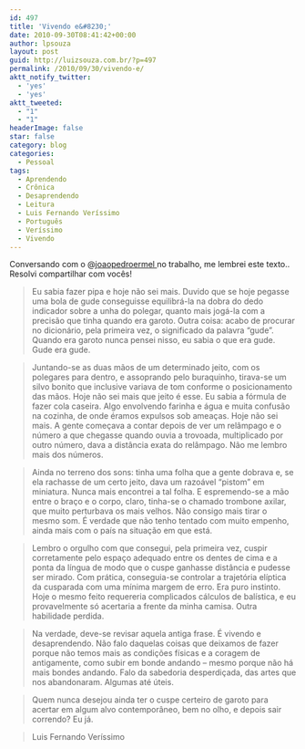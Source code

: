 ```yaml
---
id: 497
title: 'Vivendo e&#8230;'
date: 2010-09-30T08:41:42+00:00
author: lpsouza
layout: post
guid: http://luizsouza.com.br/?p=497
permalink: /2010/09/30/vivendo-e/
aktt_notify_twitter:
  - 'yes'
  - 'yes'
aktt_tweeted:
  - "1"
  - "1"
headerImage: false
star: false
category: blog
categories:
  - Pessoal
tags:
  - Aprendendo
  - Crônica
  - Desaprendendo
  - Leitura
  - Luis Fernando Veríssimo
  - Português
  - Veríssimo
  - Vivendo
---
```

Conversando com o @<a href="http://twitter.com/joaopedroermel" target="_blank">joaopedroermel </a>no trabalho, me lembrei este texto.. Resolvi compartilhar com vocês!

> Eu sabia fazer pipa e hoje não sei mais. Duvido que se hoje pegasse uma bola de gude conseguisse equilibrá-la na dobra do dedo indicador sobre a unha do polegar, quanto mais jogá-la com a precisão que tinha quando era garoto. Outra coisa: acabo de procurar no dicionário, pela primeira vez, o significado da palavra “gude”. Quando era garoto nunca pensei nisso, eu sabia o que era gude. Gude era gude.
  
> Juntando-se as duas mãos de um determinado jeito, com os polegares para dentro, e assoprando pelo buraquinho, tirava-se um silvo bonito que inclusive variava de tom conforme o posicionamento das mãos. Hoje não sei mais que jeito é esse. Eu sabia a fórmula de fazer cola caseira. Algo envolvendo farinha e água e muita confusão na cozinha, de onde éramos expulsos sob ameaças. Hoje não sei mais. A gente começava a contar depois de ver um relâmpago e o número a que chegasse quando ouvia a trovoada, multiplicado por outro número, dava a distância exata do relâmpago. Não me lembro mais dos números.
  
> Ainda no terreno dos sons: tinha uma folha que a gente dobrava e, se ela rachasse de um certo jeito, dava um razoável “pistom” em miniatura. Nunca mais encontrei a tal folha. E espremendo-se a mão entre o braço e o corpo, claro, tinha-se o chamado trombone axilar, que muito perturbava os mais velhos. Não consigo mais tirar o mesmo som. É verdade que não tenho tentado com muito empenho, ainda mais com o país na situação em que está.
  
> Lembro o orgulho com que consegui, pela primeira vez, cuspir corretamente pelo espaço adequado entre os dentes de cima e a ponta da língua de modo que o cuspe ganhasse distância e pudesse ser mirado. Com prática, conseguia-se controlar a trajetória elíptica da cusparada com uma mínima margem de erro. Era puro instinto. Hoje o mesmo feito requereria complicados cálculos de balística, e eu provavelmente só acertaria a frente da minha camisa. Outra habilidade perdida.
  
> Na verdade, deve-se revisar aquela antiga frase. É vivendo e desaprendendo. Não falo daquelas coisas que deixamos de fazer porque não temos mais as condições físicas e a coragem de antigamente, como subir em bonde andando – mesmo porque não há mais bondes andando. Falo da sabedoria desperdiçada, das artes que nos abandonaram. Algumas até úteis.
  
> Quem nunca desejou ainda ter o cuspe certeiro de garoto para acertar em algum alvo contemporâneo, bem no olho, e depois sair correndo? Eu já.
  
> Luis Fernando Veríssimo